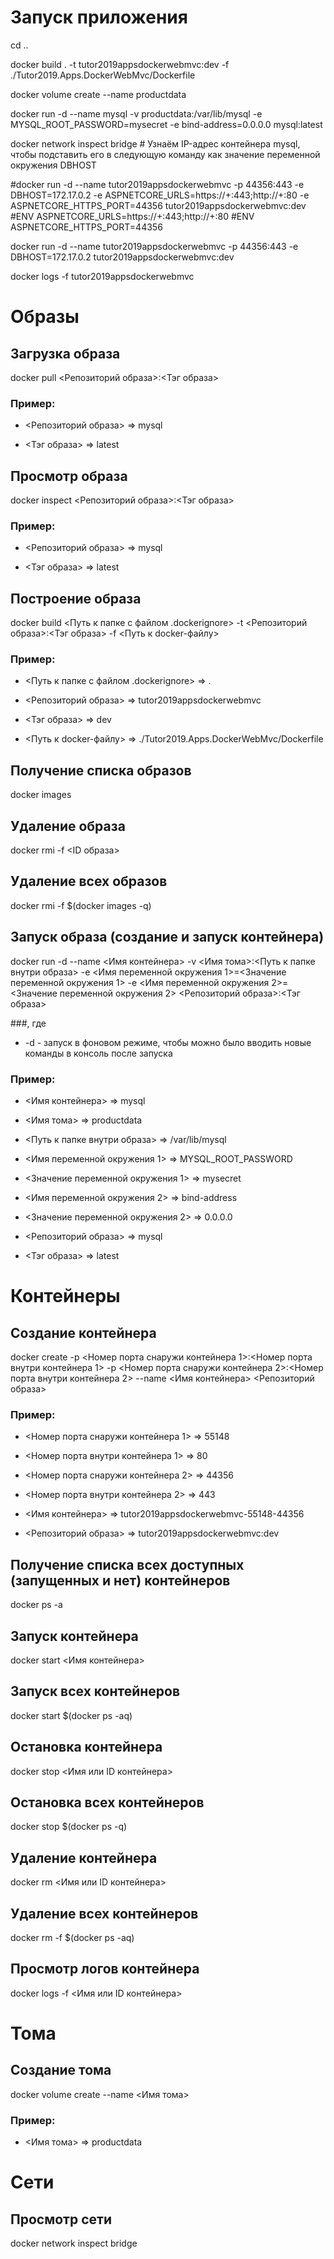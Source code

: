 ﻿# Запуск приложения

cd ..

docker build . -t tutor2019appsdockerwebmvc:dev -f ./Tutor2019.Apps.DockerWebMvc/Dockerfile

docker volume create --name productdata

docker run -d --name mysql -v productdata:/var/lib/mysql -e MYSQL_ROOT_PASSWORD=mysecret -e bind-address=0.0.0.0 mysql:latest

docker network inspect bridge # Узнаём IP-адрес контейнера mysql, чтобы подставить его в следующую команду как значение переменной окружения DBHOST

#docker run -d --name tutor2019appsdockerwebmvc -p 44356:443 -e DBHOST=172.17.0.2 -e ASPNETCORE_URLS=https://+:443;http://+:80 -e ASPNETCORE_HTTPS_PORT=44356 tutor2019appsdockerwebmvc:dev
#ENV ASPNETCORE_URLS=https://+:443;http://+:80
#ENV ASPNETCORE_HTTPS_PORT=44356

docker run -d --name tutor2019appsdockerwebmvc -p 44356:443 -e DBHOST=172.17.0.2  tutor2019appsdockerwebmvc:dev

docker logs -f tutor2019appsdockerwebmvc

# Образы

## Загрузка образа

docker pull <Репозиторий образа>:<Тэг образа>

### Пример:

- <Репозиторий образа> => mysql

- <Тэг образа> => latest

## Просмотр образа

docker inspect <Репозиторий образа>:<Тэг образа>

### Пример:

- <Репозиторий образа> => mysql

- <Тэг образа> => latest

## Построение образа

docker build <Путь к папке с файлом .dockerignore> -t <Репозиторий образа>:<Тэг образа> -f <Путь к docker-файлу>

### Пример:

- <Путь к папке с файлом .dockerignore> => .

- <Репозиторий образа> => tutor2019appsdockerwebmvc

- <Тэг образа> => dev

- <Путь к docker-файлу> => ./Tutor2019.Apps.DockerWebMvc/Dockerfile

## Получение списка образов

docker images

## Удаление образа
 
docker rmi -f <ID образа>

## Удаление всех образов

docker rmi -f $(docker images -q)

## Запуск образа (создание и запуск контейнера)

docker run -d --name <Имя контейнера> -v <Имя тома>:<Путь к папке внутри образа> -e <Имя переменной окружения 1>=<Значение переменной окружения 1> -e <Имя переменной окружения 2>=<Значение переменной окружения 2> <Репозиторий образа>:<Тэг образа>

###, где

- -d - запуск в фоновом режиме, чтобы можно было вводить новые команды в консоль после запуска

### Пример:

- <Имя контейнера> => mysql

- <Имя тома> => productdata

- <Путь к папке внутри образа> => /var/lib/mysql

- <Имя переменной окружения 1> => MYSQL_ROOT_PASSWORD

- <Значение переменной окружения 1> => mysecret

- <Имя переменной окружения 2> => bind-address

- <Значение переменной окружения 2> => 0.0.0.0

- <Репозиторий образа> => mysql

- <Тэг образа> => latest

# Контейнеры

## Создание контейнера

docker create -p <Номер порта снаружи контейнера 1>:<Номер порта внутри контейнера 1> -p <Номер порта снаружи контейнера 2>:<Номер порта внутри контейнера 2> --name <Имя контейнера> <Репозиторий образа>

### Пример:

- <Номер порта снаружи контейнера 1> => 55148

- <Номер порта внутри контейнера 1> => 80

- <Номер порта снаружи контейнера 2> => 44356

- <Номер порта внутри контейнера 2> => 443

- <Имя контейнера> => tutor2019appsdockerwebmvc-55148-44356

- <Репозиторий образа> => tutor2019appsdockerwebmvc:dev

## Получение списка всех доступных (запущенных и нет) контейнеров

docker ps -a

## Запуск контейнера

docker start <Имя контейнера>

## Запуск всех контейнеров

docker start $(docker ps -aq)

## Остановка контейнера

docker stop <Имя или ID контейнера>

## Остановка всех контейнеров

docker stop $(docker ps -q)

## Удаление контейнера

docker rm <Имя или ID контейнера>

## Удаление всех контейнеров

docker rm -f $(docker ps -aq)

## Просмотр логов контейнера

docker logs -f <Имя или ID контейнера>

# Тома

## Создание тома

docker volume create --name <Имя тома>

### Пример:

- <Имя тома> => productdata

# Сети

## Просмотр сети

docker network inspect bridge